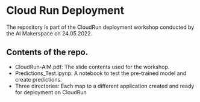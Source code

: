 # Cloud Run Deployment

The repository is part of the CloudRun deployment workshop conducted by the AI Makerspace on 24.05.2022.

## Contents of the repo.

- CloudRun-AIM.pdf: The slide contents used for the workshop.
- Predictions_Test.ipynp: A notebook to test the pre-trained model and create predictions.
- Three directories: Each map to a different application created and ready for deployment on CloudRun

